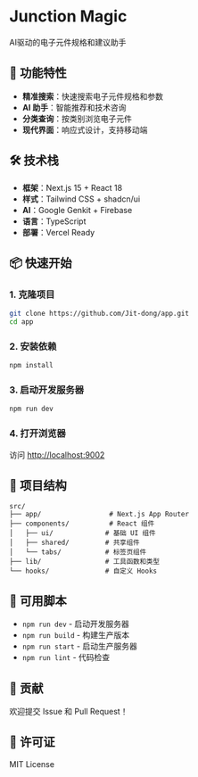 # Junction Magic

AI驱动的电子元件规格和建议助手

## 🚀 功能特性

- **精准搜索**：快速搜索电子元件规格和参数
- **AI 助手**：智能推荐和技术咨询
- **分类查询**：按类别浏览电子元件
- **现代界面**：响应式设计，支持移动端

## 🛠️ 技术栈

- **框架**：Next.js 15 + React 18
- **样式**：Tailwind CSS + shadcn/ui
- **AI**：Google Genkit + Firebase
- **语言**：TypeScript
- **部署**：Vercel Ready

## 📦 快速开始

### 1. 克隆项目
```bash
git clone https://github.com/Jit-dong/app.git
cd app
```

### 2. 安装依赖
```bash
npm install
```

### 3. 启动开发服务器
```bash
npm run dev
```

### 4. 打开浏览器
访问 [http://localhost:9002](http://localhost:9002)

## 📁 项目结构

```
src/
├── app/                 # Next.js App Router
├── components/          # React 组件
│   ├── ui/             # 基础 UI 组件
│   ├── shared/         # 共享组件
│   └── tabs/           # 标签页组件
├── lib/                # 工具函数和类型
└── hooks/              # 自定义 Hooks
```

## 🔧 可用脚本

- `npm run dev` - 启动开发服务器
- `npm run build` - 构建生产版本
- `npm run start` - 启动生产服务器
- `npm run lint` - 代码检查

## 🌟 贡献

欢迎提交 Issue 和 Pull Request！

## 📄 许可证

MIT License
